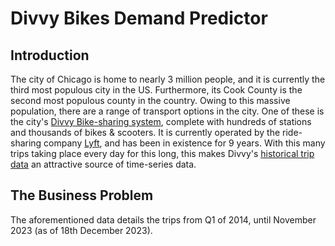 # Divvy Bikes Demand Predictor

## Introduction

The city of Chicago is home to nearly 3 million people, and it is currently the third most populous city in the US. Furthermore, its Cook County is the second most populous county in the country. Owing to this massive population, there are a range of transport options in the city. One of these is the city's [Divvy Bike-sharing system](https://divvybikes.com/), complete with hundreds of stations and thousands of bikes & scooters. It is currently operated by the ride-sharing company [Lyft](https://www.lyft.com/), and has been in existence for 9 years. With this many trips taking place every day for this long, this makes Divvy's [historical trip data](https://divvybikes.com/system-data) an attractive source of time-series data.


## The Business Problem

The aforementioned data details the trips from Q1 of 2014, until November 2023 (as of 18th December 2023). 

